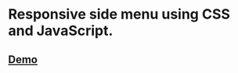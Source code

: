 # Responsive side menu using CSS and JavaScript.

## [Demo](https://shubhamgt2.github.io/responsive-side-menu)